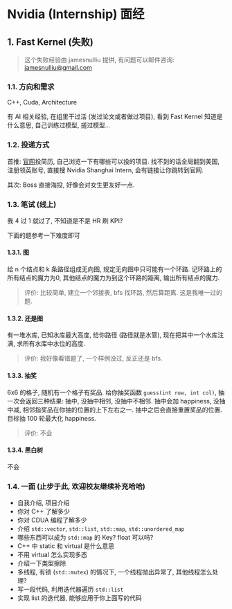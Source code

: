 # Nvidia (Internship) 面经
## 1. Fast Kernel (失败)

> 这个失败经验由 jamesnulliu 提供, 有问题可以邮件咨询: jamesnulliu@gmail.com

### 1.1. 方向和需求
C++, Cuda, Architecture

有 AI 相关经验, 在组里干过活 (发过论文或者做过项目), 看到 Fast Kernel 知道是什么意思, 自己训练过模型, 搓过模型...

### 1.2. 投递方式

首推: [官网](https://nvidia.wd5.myworkdayjobs.com/en-US/NVIDIAExternalCareerSite/userHome)投简历, 自己浏览一下有哪些可以投的项目. 找不到的话全局翻到美国, 注册领英账号, 直接搜 Nvidia Shanghai Intern, 会有链接让你跳转到官网.

其次: Boss 直接海投, 好像会对女生更友好一点.

### 1.3. 笔试 (线上)

我 4 过 1 就过了, 不知道是不是 HR 刷 KPI?

下面的题参考一下难度即可

#### 1.3.1. 图

给 n 个结点和 k 条路径组成无向图, 规定无向图中只可能有一个环路. 记环路上的所有结点的魔力为0, 其他结点的魔力为到这个环路的距离, 输出所有结点的魔力.

> 评价: 比较简单, 建立一个邻接表, bfs 找环路, 然后算距离. 这是我唯一过的题.

#### 1.3.2. 还是图

有一堆水库, 已知水库最大高度, 给你路径 (路径就是水管), 现在把其中一个水库注满, 求所有水库中水位的高度.

> 评价: 我好像看错题了, 一个样例没过, 反正还是 bfs.

#### 1.3.3. 抽奖

6x6 的格子, 随机有一个格子有奖品. 给你抽奖函数 `guess(int row, int col)`, 抽一次会返回三种结果: 抽中, 没抽中相邻, 没抽中不相邻. 抽中会加 happiness, 没抽中减, 相邻指奖品在你抽的位置的上下左右之一. 抽中之后会直接重置奖品的位置. 目标抽 100 轮最大化 happiness.

> 评价: 不会

#### 1.3.4. 黑白树

不会

### 1.4. 一面 (止步于此, 欢迎校友继续补充哈哈)

- 自我介绍, 项目介绍
- 你对 C++ 了解多少
- 你对 CDUA 编程了解多少
- 介绍 `std::vector`, `std::list`, `std::map`, `std::unordered_map`
- 哪些东西可以成为 `std::map` 的 Key? float 可以吗?
- C++ 中 static 和 virtual 是什么意思
- 不用 virtual 怎么实现多态
- 介绍一下类型擦除
- 多线程, 有锁 (`std::mutex`) 的情况下, 一个线程抛出异常了, 其他线程怎么处理?
- 写一段代码, 利用迭代器遍历 `std::list`
- 实现 list 的迭代器, 能够应用于你上面写的代码
